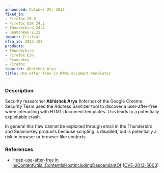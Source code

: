 ```yaml
---
announced: October 29, 2013
fixed_in:
- Firefox 25.0
- Firefox ESR 24.1
- Thunderbird 24.1
- Seamonkey 2.22
impact: Critical
mfsa_id: 2013-102
products:
- Thunderbird
- Firefox ESR
- Seamonkey
- Firefox
reporter: Abhishek Arya
title: Use-after-free in HTML document templates
---
```


<h3>Description</h3>

<p>Security researcher <strong>Abhishek Arya</strong> (Inferno) of the Google
Chrome Security Team used the Address Sanitizer tool to discover a
user-after-free when interacting with HTML document templates. This leads to a
potentially exploitable crash.
</p>

<p class="note">In general this flaw cannot be exploited through email in the
Thunderbird and Seamonkey products because scripting is disabled, but is
potentially a risk in browser or browser-like contexts.</p>

<h3>References</h3>

<ul>
  <li><a href="https://bugzilla.mozilla.org/show_bug.cgi?id=916404">
       Heap-use-after-free in
nsContentUtils::ContentIsHostIncludingDescendantOf</a> (<a href="http://cve.mitre.org/cgi-bin/cvename.cgi?name=CVE-2013-5603" class="ex-ref">CVE-2013-5603</a>)</li>
</ul>




